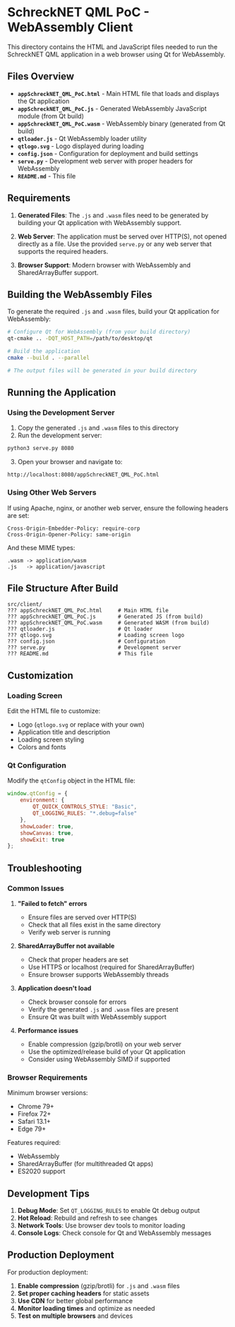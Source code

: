 # SchreckNET QML PoC - WebAssembly Client

This directory contains the HTML and JavaScript files needed to run the SchreckNET QML application in a web browser using Qt for WebAssembly.

## Files Overview

- **`appSchreckNET_QML_PoC.html`** - Main HTML file that loads and displays the Qt application
- **`appSchreckNET_QML_PoC.js`** - Generated WebAssembly JavaScript module (from Qt build)
- **`appSchreckNET_QML_PoC.wasm`** - WebAssembly binary (generated from Qt build)
- **`qtloader.js`** - Qt WebAssembly loader utility
- **`qtlogo.svg`** - Logo displayed during loading
- **`config.json`** - Configuration for deployment and build settings
- **`serve.py`** - Development web server with proper headers for WebAssembly
- **`README.md`** - This file

## Requirements

1. **Generated Files**: The `.js` and `.wasm` files need to be generated by building your Qt application with WebAssembly support.

2. **Web Server**: The application must be served over HTTP(S), not opened directly as a file. Use the provided `serve.py` or any web server that supports the required headers.

3. **Browser Support**: Modern browser with WebAssembly and SharedArrayBuffer support.

## Building the WebAssembly Files

To generate the required `.js` and `.wasm` files, build your Qt application for WebAssembly:

```bash
# Configure Qt for WebAssembly (from your build directory)
qt-cmake .. -DQT_HOST_PATH=/path/to/desktop/qt

# Build the application
cmake --build . --parallel

# The output files will be generated in your build directory
```

## Running the Application

### Using the Development Server

1. Copy the generated `.js` and `.wasm` files to this directory
2. Run the development server:

```bash
python3 serve.py 8080
```

3. Open your browser and navigate to:
```
http://localhost:8080/appSchreckNET_QML_PoC.html
```

### Using Other Web Servers

If using Apache, nginx, or another web server, ensure the following headers are set:

```
Cross-Origin-Embedder-Policy: require-corp
Cross-Origin-Opener-Policy: same-origin
```

And these MIME types:
```
.wasm -> application/wasm
.js   -> application/javascript
```

## File Structure After Build

```
src/client/
??? appSchreckNET_QML_PoC.html     # Main HTML file
??? appSchreckNET_QML_PoC.js       # Generated JS (from build)
??? appSchreckNET_QML_PoC.wasm     # Generated WASM (from build)
??? qtloader.js                    # Qt loader
??? qtlogo.svg                     # Loading screen logo
??? config.json                    # Configuration
??? serve.py                       # Development server
??? README.md                      # This file
```

## Customization

### Loading Screen
Edit the HTML file to customize:
- Logo (`qtlogo.svg` or replace with your own)
- Application title and description
- Loading screen styling
- Colors and fonts

### Qt Configuration
Modify the `qtConfig` object in the HTML file:
```javascript
window.qtConfig = {
    environment: {
        QT_QUICK_CONTROLS_STYLE: "Basic",
        QT_LOGGING_RULES: "*.debug=false"
    },
    showLoader: true,
    showCanvas: true,
    showExit: true
};
```

## Troubleshooting

### Common Issues

1. **"Failed to fetch" errors**
   - Ensure files are served over HTTP(S)
   - Check that all files exist in the same directory
   - Verify web server is running

2. **SharedArrayBuffer not available**
   - Check that proper headers are set
   - Use HTTPS or localhost (required for SharedArrayBuffer)
   - Ensure browser supports WebAssembly threads

3. **Application doesn't load**
   - Check browser console for errors
   - Verify the generated `.js` and `.wasm` files are present
   - Ensure Qt was built with WebAssembly support

4. **Performance issues**
   - Enable compression (gzip/brotli) on your web server
   - Use the optimized/release build of your Qt application
   - Consider using WebAssembly SIMD if supported

### Browser Requirements

Minimum browser versions:
- Chrome 79+
- Firefox 72+
- Safari 13.1+
- Edge 79+

Features required:
- WebAssembly
- SharedArrayBuffer (for multithreaded Qt apps)
- ES2020 support

## Development Tips

1. **Debug Mode**: Set `QT_LOGGING_RULES` to enable Qt debug output
2. **Hot Reload**: Rebuild and refresh to see changes
3. **Network Tools**: Use browser dev tools to monitor loading
4. **Console Logs**: Check console for Qt and WebAssembly messages

## Production Deployment

For production deployment:

1. **Enable compression** (gzip/brotli) for `.js` and `.wasm` files
2. **Set proper caching headers** for static assets
3. **Use CDN** for better global performance
4. **Monitor loading times** and optimize as needed
5. **Test on multiple browsers** and devices